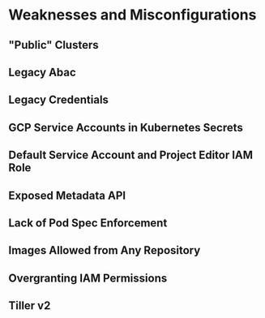 # Weaknesses and Misconfigurations

## "Public" Clusters

## Legacy Abac

## Legacy Credentials

## GCP Service Accounts in Kubernetes Secrets

## Default Service Account and Project Editor IAM Role

## Exposed Metadata API

## Lack of Pod Spec Enforcement

## Images Allowed from Any Repository

## Overgranting IAM Permissions

## Tiller v2
